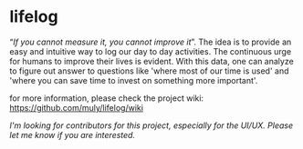 # lifelog

“*If you cannot measure it, you cannot improve it*”. The idea is to provide an easy and intuitive way to log our day to day activities. The continuous urge for humans to improve their lives is evident. With this data, one can analyze to figure out answer to questions like 'where most of our time is used' and 'where you can save time to invest on something more important'.

for more information, please check the project wiki: https://github.com/muly/lifelog/wiki


*I'm looking for contributors for this project, especially for the UI/UX. Please let me know if you are interested.*
